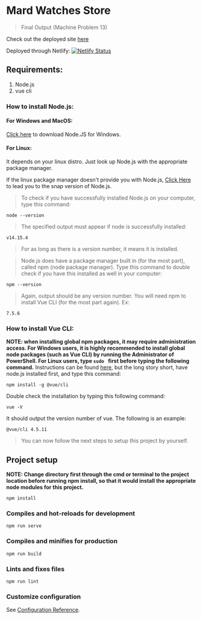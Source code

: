 # Mard Watches Store
> Final Output (Machine Problem 13)

Check out the deployed site [here](https://mard-watches-prototype.sandbox.cindrmon.blue/#/)

Deployed through Netlify: [![Netlify Status](https://api.netlify.com/api/v1/badges/a7308a93-0fa1-4362-859c-a2c94bf48489/deploy-status)](https://app.netlify.com/sites/mard-watches-web-prototype/deploys)

## Requirements:
1. Node.js
2. vue cli

### How to install Node.js:

#### For Windows and MacOS:
[Click here](https://nodejs.org/en/download/) to download Node.JS for Windows.

#### For Linux:
It depends on your linux distro. Just look up Node.js with the appropriate package manager.

If the linux package manager doesn't provide you with Node.js, [Click Here](https://snapcraft.io/node) to lead you to the snap version of Node.js.

> To check if you have successfully installed Node.js on your computer, type this command:
```
node --version
```
> The specified output must appear if node is successfully installed:
```
v14.15.4
```
> For as long as there is a version number, it means it is installed.

> Node.js does have a package manager built in (for the most part), called npm (node package manager). Type this command to double check if you have this installed as well in your computer:
```
npm --version
```
> Again, output should be any version number. You will need npm to install Vue CLI (for the most part again). Ex:
```
7.5.6
```

### How to install Vue CLI:
**NOTE: when installing global npm packages, it may require administration access. For Windows users, it is highly recommended to install global node packages (such as Vue CLI) by running the Administrator of PowerShell. For Linux users, type `sudo ` first before typing the following command.**
Instructions can be found [here](https://cli.vuejs.org/guide/installation.html), but the long story short, have node.js installed first, and type this command:
```
npm install -g @vue/cli
```

Double check the installation by typing this following command:
```
vue -V
```
It should output the version number of vue. The following is an example:
```
@vue/cli 4.5.11
```

> You can now follow the next steps to setup this project by yourself.

## Project setup 
**NOTE: Change directory first through the cmd or terminal to the project location before running npm install, so that it would install the appropriate node modules for this project.**
```
npm install
```

### Compiles and hot-reloads for development
```
npm run serve
```

### Compiles and minifies for production
```
npm run build
```

### Lints and fixes files
```
npm run lint
```

### Customize configuration
See [Configuration Reference](https://cli.vuejs.org/config/).
